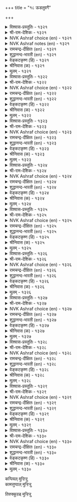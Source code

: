 +++
title = "१८ ऊडलुवगै"

+++

<details><summary>विश्वास-प्रस्तुतिः - १३२१</summary>

इल्लै तवऱवर्क्कु आयिऩुम् ऊडुदल्  
वल्लदु अवर्अळिक्कु माऱु। १३२१  
</details>

<details><summary>श्री-राम-देशिकः - १३२१</summary>

निर्दुष्टेन प्रियेणापि विप्रलम्भो भवेद्यति ।  
तदस्मासु विशेषण प्रेमाधिक्यप्रदायकम् ॥ १३२१॥
</details>

<details><summary>NVK Ashraf choice (en) - १३२१</summary>

१३२१  
Though he is not to blame, I feign sulking  
To bring out the best in him.  
(N.V.K. Ashraf)  
</details>

<details><summary>NVK Ashraf notes (en) - १३२१</summary>

१३२१. Compare with १३०१: "Let me feign to be angry and see his pain of suffering for a while" - (N.V.K. Ashraf) 
</details>

<details><summary>रामचन्द्र-दीक्षितः (en) - १३२१</summary>

1321 illai tavaṟuavarkku āyiṉum ūṭutal  
vallatu avaraḷikkum āṟu.

1321\. Though he is guiltless, false accusations make him more attached.  
</details>

<details><summary>शुद्धानन्द-भारती (en) - १३२१</summary>

1\. இல்லை தவறவர்க்கு ஆயினும் ஊடுதல்  
வல்லது அவர்அளிக்கு மாறு.  
He is flawless; but I do pout.  
So that his loving ways show out.        1321  
</details>

<details><summary>वेङ्कटकृष्ण (हि) - १३२१</summary>

1321
यद्यपि उनकी भूल नहिं, उनका प्रणय-विधान ।  
प्रेरित करता है मुझे, करने के हित मान ॥
</details>

<details><summary>श्रीनिवास (क) - १३२१</summary>

1321. अवरल्लि दोषवॊन्दू इल्लवादरू अवरॊन्दिगॆ प्रणयद मुनिसि तोरुवुदरिन्द अवरु नन्न मेलॆ
अधिकवाद प्रीति तोरुवन्तॆ माडबल्लुदु.

</details>

<details><summary>मूलम् - १३२१</summary>

इल्लै तवऱवर्क्कु आयिऩुम् ऊडुदल्  
वल्लदु अवर्अळिक्कु माऱु। १३२१  
</details>

<details><summary>विश्वास-प्रस्तुतिः - १३२२</summary>

ऊडलिऩ् तोऩ्ऱुम् सिऱुदुऩि नल्लळि  
वाडिऩुम् पाडु पॆऱुम्। १३२२  
</details>

<details><summary>श्री-राम-देशिकः - १३२२</summary>

विप्रलम्भेन सञ्जातमत्यल्पं व्ससनं भुवि ।  
नायकप्रेमविच्छेदकारकं चापि सम्मतम् ॥ १३२२॥
</details>

<details><summary>NVK Ashraf choice (en) - १३२२</summary>

१३२२  
The pinpricks of sulking do not discourage  
But strengthen love.  
(P.S. Sundaram)  
</details>

<details><summary>रामचन्द्र-दीक्षितः (en) - १३२२</summary>

1322 ūṭalil tōṉṟum ciṟutuṉi nalaḷi  
vāṭiṉum pāṭu peṟum.

1322\. The little resentment resulting from lover’s quarrels yields delight in the end, though it may for the moment seem to cause pain.  
</details>

<details><summary>शुद्धानन्द-भारती (en) - १३२२</summary>

2\. ஊடலில் தோன்றும் சிறுதுனி நல்லளி  
வாடினும் பாடு பெறும்.  
Fading first, love blooms and outlives  
The petty pricks that pouting gives.        1322  
</details>

<details><summary>वेङ्कटकृष्ण (हि) - १३२२</summary>

1322
मान जनित लघु दुःख से, यद्यपि प्रिय का प्रेम ।  
मुरझा जाता है ज़रा, फिर भी पाता क्षेम ॥
</details>

<details><summary>श्रीनिवास (क) - १३२२</summary>

1322. प्रणयद हुसि मुनिसिनिन्द काणिसिकॊळ्ळुव किरु दुःखदिन्दागि, प्रियतमन निर्मल प्रीतियु बाडिदरू
अन्त्यदल्लि अदु हिरिमॆयन्नु पडॆयुवुदु.

</details>

<details><summary>मूलम् - १३२२</summary>

ऊडलिऩ् तोऩ्ऱुम् सिऱुदुऩि नल्लळि  
वाडिऩुम् पाडु पॆऱुम्। १३२२  
</details>

<details><summary>विश्वास-प्रस्तुतिः - १३२३</summary>

पुलत्तलिऩ् पुत्तेळ्नाडु उण्डो निलत्तॊडु  
नीरियैन् दऩ्ऩार् अगत्तु। १३२३  
</details>

<details><summary>श्री-राम-देशिकः - १३२३</summary>

जलं भुम्यं यथा शोलष्टं तथा स्निग्धप्रियैः सह ।  
जाताद्वियोगादन्यः किं देवलोको भवेदिह ॥ १३२३॥
</details>

<details><summary>NVK Ashraf choice (en) - १३२३</summary>

१३२३  
Is there a heaven higher than love’s sulk  
With hearts that join like earth and water?  
( Shuddhananda Bharatiar), (V.V.S. Aiyar)  
</details>

<details><summary>रामचन्द्र-दीक्षितः (en) - १३२३</summary>

1323 pulattaliṉ puttēḷnāṭu uṇṭō nilattoṭu  
nīriyain taṉṉār akattu.

1323\. Is there any other heaven than the quarrel between lovers whose minds are united even as earth and water?  
</details>

<details><summary>शुद्धानन्द-भारती (en) - १३२३</summary>

3\. புலத்தலின் புத்தேள்நாடு உண்டோ நிலத்தொடு  
நீரியைந் தன்னா ரகத்து.  
Is there a heaven like sulk beneath  
Of hearts that join like water and earth?        1323  
</details>

<details><summary>वेङ्कटकृष्ण (हि) - १३२३</summary>

1323
मिट्‍टी-पानी मिलन सम, जिस प्रिय का संपर्क ।  
उनसे होते कलह से, बढ़ कर है क्या स्वर्ग ॥
</details>

<details><summary>श्रीनिवास (क) - १३२३</summary>

1323. नॆलदॊन्दिगॆ नीरु बॆरॆतिरुवन्तह प्रीतियुळ्ळ प्रियतमन बळि प्रणय कोपवन्नु तोरुवुदक्किन्त सुख
तरुव स्वर्गलोकवु बेरॆ उण्टो!

</details>

<details><summary>मूलम् - १३२३</summary>

पुलत्तलिऩ् पुत्तेळ्नाडु उण्डो निलत्तॊडु  
नीरियैन् दऩ्ऩार् अगत्तु। १३२३  
</details>

<details><summary>विश्वास-प्रस्तुतिः - १३२४</summary>

पुल्लि विडाअप् पुलवियुळ् तोऩ्ऱुमॆऩ्  
उळ्ळम् उडैक्कुम् पडै। १३२४  
</details>

<details><summary>श्री-राम-देशिकः - १३२४</summary>

दृढभाविपरिष्वङ्गहेतुविश्लेषकर्मणि ।  
मन्मनोभञ्जिका काचित् सेना सञ्जायते किल ॥ १३२४॥
</details>

<details><summary>NVK Ashraf choice (en) - १३२४</summary>

१३२४  
From this prolonged pout arises the weapon  
To break the defence of my heart.  
(J. Narayanaswamy), (N.V.K. Ashraf)  
</details>

<details><summary>रामचन्द्र-दीक्षितः (en) - १३२४</summary>

1324 pulli viṭāap pulaviyuḷ tōṉṟumeṉ  
uḷḷam uṭaikkum paṭai.

1324\. The weapon that breaks my obstinate heart lies in the quarrel itself.  
</details>

<details><summary>शुद्धानन्द-भारती (en) - १३२४</summary>

4\. புல்லி விடாஅப் புலவியுள் தோன்றுமென்  
உள்ளம் உடைக்கும் படை.  
In long pout after embrace sweet  
A weapon is up to break my heart.        1324  
</details>

<details><summary>वेङ्कटकृष्ण (हि) - १३२४</summary>

1324
मिलन साध्य कर, बिछुड़ने, देता नहिं जो मान ।  
उससे आविर्भूत हो, हृत्स्फोटक सामान ॥
</details>

<details><summary>श्रीनिवास (क) - १३२४</summary>

1324. प्रियतमनन्नु अप्पिकॊण्डु बिडदिरलु कारणवाद प्रणयद मुनिसिनल्लि नन्न हृदयवन्नु ऒडॆयबल्ल
अस्त्रवॊन्दु तोरुत्तिदॆ.

</details>

<details><summary>मूलम् - १३२४</summary>

पुल्लि विडाअप् पुलवियुळ् तोऩ्ऱुमॆऩ्  
उळ्ळम् उडैक्कुम् पडै। १३२४  
</details>

<details><summary>विश्वास-प्रस्तुतिः - १३२५</summary>

तवऱिलर् आयिऩुम् तांवीऴ्वार् मॆऩ्ऱोळ्  
अगऱलिऩ् आङ्गॊऩ् ऱुडैत्तु। १३२५  
</details>

<details><summary>श्री-राम-देशिकः - १३२५</summary>

अकारणं वियुक्तस्य कामिनीमृदुहस्तयोः ।  
स्पर्शभाग्यविहीनस्य हर्षः काश्चिद् भवेद् ध्रुवम् ॥ १३२५॥
</details>

<details><summary>NVK Ashraf choice (en) - १३२५</summary>

१३२५  
Even for the guiltless it is a joy to forgo briefly  
The shoulders from one’s clasp. *  
(P.S. Sundaram)  
</details>

<details><summary>रामचन्द्र-दीक्षितः (en) - १३२५</summary>

1325 tavaṟilar āyiṉum tāmvīḻvār meṉtōḷ  
akaṟaliṉ āṅkoṉṟu uṭaittu.

1325\. Though guiltless being denied, there is a pleasure in the embrace of the soft beautiful shoulders of the sweetheart.  
</details>

<details><summary>शुद्धानन्द-भारती (en) - १३२५</summary>

5\. தவறில ராயினும் தாம்வீழ்வார் மென்றோள்  
அகறலி னாங்கொன்று உடைத்து.  
Though free form faults, one feels the charms  
Of feigned release from lover's arms.        1325  
</details>

<details><summary>वेङ्कटकृष्ण (हि) - १३२५</summary>

1325
यद्यपि प्रिय निर्दोष है, मृदुल प्रिया का स्कंध ।  
छूट रहे जब मिलन से, तब है इक आनन्द ॥
</details>

<details><summary>श्रीनिवास (क) - १३२५</summary>

1325. दोषविल्लदवरागियू प्रियतमॆय मुनिसिगॆ ऎरवागि, तावु प्रीतिसुव हॆण्णुगळ मॆदुदोळुगळन्नु दूर
सरिसुवुदरल्लियू ऒण्दु रीतिय सुखवु इरुवुदु.

</details>

<details><summary>मूलम् - १३२५</summary>

तवऱिलर् आयिऩुम् तांवीऴ्वार् मॆऩ्ऱोळ्  
अगऱलिऩ् आङ्गॊऩ् ऱुडैत्तु। १३२५  
</details>

<details><summary>विश्वास-प्रस्तुतिः - १३२६</summary>

उणलिऩुम् उण्डदु अऱल्इऩिदु कामम्  
पुणर्दलिऩ् ऊडल् इऩिदु। १३२६  
</details>

<details><summary>श्री-राम-देशिकः - १३२६</summary>

कामुकस्य तु विश्लेषः संश्लेषादपि मोददः ।  
भुक्तं जीर्ण सुखं दद्यात् यथा वै भाविभोजनात् ॥ १३२६॥
</details>

<details><summary>NVK Ashraf choice (en) - १३२६</summary>

१३२६  
More joyous than the meal is its digestion.  
So is sulking more joyous than union.  
(N.V.K. Ashraf), (V.V.S. Aiyar)  
</details>

<details><summary>रामचन्द्र-दीक्षितः (en) - १३२६</summary>

1326 uṇaliṉum uṇṭatu aṟaliṉitu kāmam  
puṇartaliṉ ūṭal iṉitu.

1326\. Sweeter than eating is the pause in the process. Likewise misunderstanding by lovers affords more joy than union itself.  
</details>

<details><summary>शुद्धानन्द-भारती (en) - १३२६</summary>

6\. உணலினும் உண்டது அறல்இனிது காமம்  
புணர்தலின் ஊடல் இனிது.  
Sweeter than meal is digestion  
And sulk in love than union.        1326  
</details>

<details><summary>वेङ्कटकृष्ण (हि) - १३२६</summary>

1326
खाने से, खाया हुआ, पचना सुखकर जान ।  
काम-भोग हित मिलन से, अधिक सुखद है मान ॥
</details>

<details><summary>श्रीनिवास (क) - १३२६</summary>

1326. मेलॆ मेलॆ ऊट माडुवुदक्किन्तॆ, उण्डुदन्नु अरगिसिकॊळ्ळुवुदु सुख तरुवुदु; (अदरन्तॆ) प्रेमदल्लि
कूडि मत्तॆ मत्तॆ सुखिसुवुदक्किन्त, प्रेमद मुनिसे कामक्कॆ मिगिलाद सुख कॊडुवुदु.

</details>

<details><summary>मूलम् - १३२६</summary>

उणलिऩुम् उण्डदु अऱल्इऩिदु कामम्  
पुणर्दलिऩ् ऊडल् इऩिदु। १३२६  
</details>

<details><summary>विश्वास-प्रस्तुतिः - १३२७</summary>

ऊडलिल् तोऱ्ऱवर् वॆऩ्ऱार् अदुमऩ्ऩुम्  
कूडलिऱ् काणप् पडुम्। १३२७  
</details>

<details><summary>श्री-राम-देशिकः - १३२७</summary>

पराजितो विप्रलम्भे यः स्यान म विजयी मतः ।  
भाविसंश्लेषवेलायां तत्त्वमेतत् स्फुटं भवेत् ॥ १३२७॥
</details>

<details><summary>NVK Ashraf choice (en) - १३२७</summary>

१३२७  
In lovers' quarrels the loser wins,  
As shown when they make up.  
(P.S. Sundaram)  
</details>

<details><summary>रामचन्द्र-दीक्षितः (en) - १३२७</summary>

1327 ūṭalil tōṟṟavar veṉṟār atumaṉṉum  
kūṭalil kāṇap paṭum.

1327\. In a lovers’ quarrel, the vanquished becomes the victor; this is revealed when they reunite.  
</details>

<details><summary>शुद्धानन्द-भारती (en) - १३२७</summary>

7\. ஊடலில் தோற்றவர் வென்றார் அதுமன்னும்  
கூடலில் காணப் படும்.  
The yielder wins in lover's pout  
Reunited joy brings it out.        1327  
</details>

<details><summary>वेङ्कटकृष्ण (हि) - १३२७</summary>

1327
प्रणय-कलह में जो विजित, उसे रहा जय योग ।  
वह तो जाना जायगा, जब होगा संयोग ॥
</details>

<details><summary>श्रीनिवास (क) - १३२७</summary>

1327. प्रनय कलहदल्लि सोतवरे गॆद्दवरु; अदु निश्चयवागि मुनिसु तीरद मेलॆ कूडि आनन्दिसुवुदरल्लि
व्यक्तवागुवुदु.

</details>

<details><summary>मूलम् - १३२७</summary>

ऊडलिल् तोऱ्ऱवर् वॆऩ्ऱार् अदुमऩ्ऩुम्  
कूडलिऱ् काणप् पडुम्। १३२७  
</details>

<details><summary>विश्वास-प्रस्तुतिः - १३२८</summary>

ऊडिप् पॆऱुगुवम् कॊल्लो नुदल्वॆयर्प्पक्  
कूडलिल् तोऩ्ऱिय उप्पु। १३२८  
</details>

<details><summary>श्री-राम-देशिकः - १३२८</summary>

भालस्वेदकरं भोग कृत्वा या सुखमन्वभूत् ।  
वियुज्यानया सुख तद्वत् किमह प्राप्नुयां पुनः ॥ १३२८॥
</details>

<details><summary>NVK Ashraf choice (en) - १३२८</summary>

१३२८  
Will she sulk again to bring back the pleasure  
Of that union drenched in sweat? *  
(K. Kannan)  
</details>

<details><summary>रामचन्द्र-दीक्षितः (en) - १३२८</summary>

1328 ūṭip peṟukuvam kollō nutalveyarppak  
kūṭalil tōṉṟiya uppu.

1328\. Am I likely to gain, after a friendly quarrel, the delight now experienced in the union with her moistened forehead?  
</details>

<details><summary>शुद्धानन्द-भारती (en) - १३२८</summary>

8\. ஊடிப் பெறுகுவங் கொல்லோ நுதல்வெயர்ப்பக்  
கூடலில் தோன்றிய உப்பு.  
Shall not our pouting again give  
The dew-browed joy of joint love?        1328  
</details>

<details><summary>वेङ्कटकृष्ण (हि) - १३२८</summary>

1328
स्वेद-जनक सुललाट पर, मिलन जन्य आनन्द ।  
प्रणय-कलह कर क्या मिले, फिर वह हमें अमन्द ॥
</details>

<details><summary>श्रीनिवास (क) - १३२८</summary>

1328. अवळ नॊसलु बॆवरुवन्तॆ कूडि, आ काम सुखवन्नु इन्नॊम्मॆ अवळ प्रणयद मुनिसल्लिरुवाग पडॆदु
आनन्दिसुवॆनल्लवॆ?

</details>

<details><summary>मूलम् - १३२८</summary>

ऊडिप् पॆऱुगुवम् कॊल्लो नुदल्वॆयर्प्पक्  
कूडलिल् तोऩ्ऱिय उप्पु। १३२८  
</details>

<details><summary>विश्वास-प्रस्तुतिः - १३२९</summary>

ऊडुग मऩ्ऩो ऒळियिऴै यामिरप्प  
नीडुग मऩ्ऩो इरा। १३२९  
</details>

<details><summary>श्री-राम-देशिकः - १३२९</summary>

विप्रलम्भं पुनः शोभायुतेयं कुरुतात् प्रिया ।  
संप्रार्थ्य ?त् कोपशान्त्यै मम रात्रिर्विवर्धताम् ॥ १३२९॥
</details>

<details><summary>NVK Ashraf choice (en) - १३२९</summary>

१३२९  
May the bright-jewel sulk,  
And may the night be prolonged for me to implore her! *  
(W.H. Drew and J. Lazarus)  
</details>

<details><summary>रामचन्द्र-दीक्षितः (en) - १३२९</summary>

1329 ūṭuka maṉṉō oḷiyiḻai yāmirappa  
nīṭuka maṉṉō irā.

1329\. May the jewelled lady-love go on quarrelling; may also the night be long enough to conciliate her!  
</details>

<details><summary>शुद्धानन्द-भारती (en) - १३२९</summary>

9\. ஊடுக மன்னோ ஒளியிழை யாம்இரப்ப  
நீடுக மன்னோ இரா.  
Sulk on O belle of shining jewels!  
Prolong O night! our delight swells!        1329  
</details>

<details><summary>वेङ्कटकृष्ण (हि) - १३२९</summary>

1329
रत्नाभरण सजी प्रिया, करे और भी मान ।  
करें मनौती हम यथा, बढ़े रात्रि का मान ॥
</details>

<details><summary>श्रीनिवास (क) - १३२९</summary>

1329. आ चॆलुविन बॆडगुगाति इन्नू प्रणय मुनिसन्नु तोरुववळागलि! नानु अवळ मुनिसन्नु तणिसुवन्तॆ
बेडिकॊळ्ळलु, रात्रि कालवु मत्तष्टु दीर्घवागलि.

</details>

<details><summary>मूलम् - १३२९</summary>

ऊडुग मऩ्ऩो ऒळियिऴै यामिरप्प  
नीडुग मऩ्ऩो इरा। १३२९  
</details>

<details><summary>विश्वास-प्रस्तुतिः - १३३०</summary>

ऊडुदल् कामत्तिऱ्कु इऩ्पम् अदऱ्किऩ्पम्  
कूडि मुयङ्गप् पॆऱिऩ्। १३३०  
</details>

<details><summary>श्री-राम-देशिकः - १३३०</summary>

विप्रलम्भात् कामभोगः सुख प्राप्नोति भूतले ।  
ततो जाताच्च संश्लेषात् विप्रलम्भः सुखं व्रजेत् ॥ १३३०॥
</details>

<details><summary>NVK Ashraf choice (en) - १३३०</summary>

१३३०  
The joy of love lies in sulking, for that joy is realized  
While embracing in union.  
(N.V.K. Ashraf)  
</details>

<details><summary>रामचन्द्र-दीक्षितः (en) - १३३०</summary>

1330 ūṭutal kāmattiṟku iṉpam ataṟkuiṉpam  
kūṭi muyaṅkap peṟiṉ.

1330\. The delight of love is the lovers’ quarrel; greater delight is the loving reunion.  
</details>

<details><summary>शुद्धानन्द-भारती (en) - १३३०</summary>

10\. ஊடுதல் காமத்திற்கு இன்பம் அதற்கின்பம்  
கூடி முயங்கப் பெறின்.  
Bouderie is lovers' delight  
Its delight grows when they unite        1330  
</details>

<details><summary>वेङ्कटकृष्ण (हि) - १३३०</summary>

1330
रहा काम का मधुर रस, प्रणय-कलह अवगाह ।  
फिर उसका है मधुर रस, मधुर मिलन सोत्साह ॥
</details>

<details><summary>श्रीनिवास (क) - १३३०</summary>

1330. प्रणयद मुनिसु प्रेमक्कॆ सॊगसु; मुनिसु तीरद मेलॆ कूडि अप्पिकॊण्डरॆ आ मुनिसिन सॊगसिगू मिगिलु.
</details>

<details><summary>मूलम् - १३३०</summary>

ऊडुदल् कामत्तिऱ्कु इऩ्पम् अदऱ्किऩ्पम्  
कूडि मुयङ्गप् पॆऱिऩ्। १३३०  
</details>




कऱ्पियल् मुऱ्ऱिऱ्ऱु  
कामत्तुप्पाल् मुऱ्ऱिऱ्ऱु  

तिरुक्कुऱळ् मुऱ्ऱिऱ्ऱु  
